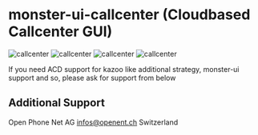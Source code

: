 # monster-ui-callcenter (Cloudbased Callcenter GUI)
![callcenter](https://raw.githubusercontent.com/urueedi/monster-ui-callcenter/master/metadata/screenshots/callcenter_1.png)
![callcenter](https://raw.githubusercontent.com/urueedi/monster-ui-callcenter/master/metadata/screenshots/callcenter_2.png)
![callcenter](https://raw.githubusercontent.com/urueedi/monster-ui-callcenter/master/metadata/screenshots/callcenter_3.png)
![callcenter](https://raw.githubusercontent.com/urueedi/monster-ui-callcenter/master/metadata/screenshots/callcenter_4.png)

If you need ACD support for kazoo like additional strategy, monster-ui support and so, please ask for support from below

Additional Support
------------------
Open Phone Net AG infos@openent.ch Switzerland

